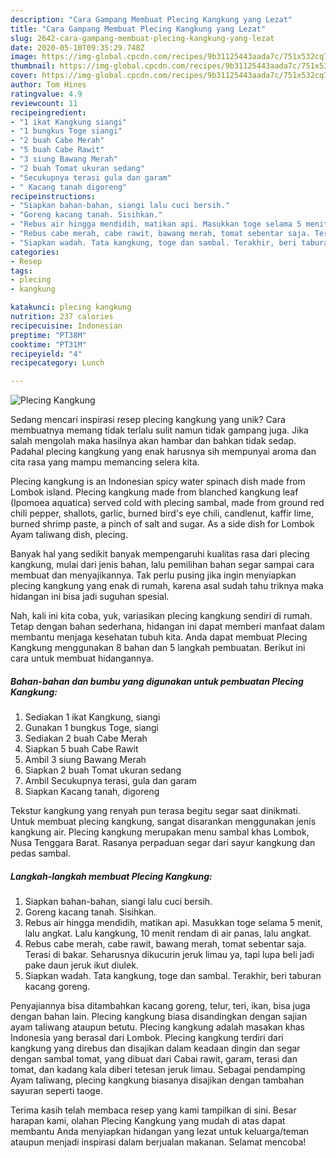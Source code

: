 ```yaml
---
description: "Cara Gampang Membuat Plecing Kangkung yang Lezat"
title: "Cara Gampang Membuat Plecing Kangkung yang Lezat"
slug: 2642-cara-gampang-membuat-plecing-kangkung-yang-lezat
date: 2020-05-10T09:35:29.748Z
image: https://img-global.cpcdn.com/recipes/9b31125443aada7c/751x532cq70/plecing-kangkung-foto-resep-utama.jpg
thumbnail: https://img-global.cpcdn.com/recipes/9b31125443aada7c/751x532cq70/plecing-kangkung-foto-resep-utama.jpg
cover: https://img-global.cpcdn.com/recipes/9b31125443aada7c/751x532cq70/plecing-kangkung-foto-resep-utama.jpg
author: Tom Hines
ratingvalue: 4.9
reviewcount: 11
recipeingredient:
- "1 ikat Kangkung siangi"
- "1 bungkus Toge siangi"
- "2 buah Cabe Merah"
- "5 buah Cabe Rawit"
- "3 siung Bawang Merah"
- "2 buah Tomat ukuran sedang"
- "Secukupnya terasi gula dan garam"
- " Kacang tanah digoreng"
recipeinstructions:
- "Siapkan bahan-bahan, siangi lalu cuci bersih."
- "Goreng kacang tanah. Sisihkan."
- "Rebus air hingga mendidih, matikan api. Masukkan toge selama 5 menit, lalu angkat. Lalu kangkung, 10 menit rendam di air panas, lalu angkat."
- "Rebus cabe merah, cabe rawit, bawang merah, tomat sebentar saja. Terasi di bakar. Seharusnya dikucurin jeruk limau ya, tapi lupa beli jadi pake daun jeruk ikut diulek."
- "Siapkan wadah. Tata kangkung, toge dan sambal. Terakhir, beri taburan kacang goreng."
categories:
- Resep
tags:
- plecing
- kangkung

katakunci: plecing kangkung 
nutrition: 237 calories
recipecuisine: Indonesian
preptime: "PT38M"
cooktime: "PT31M"
recipeyield: "4"
recipecategory: Lunch

---
```



![Plecing Kangkung](https://img-global.cpcdn.com/recipes/9b31125443aada7c/751x532cq70/plecing-kangkung-foto-resep-utama.jpg)

Sedang mencari inspirasi resep plecing kangkung yang unik? Cara membuatnya memang tidak terlalu sulit namun tidak gampang juga. Jika salah mengolah maka hasilnya akan hambar dan bahkan tidak sedap. Padahal plecing kangkung yang enak harusnya sih mempunyai aroma dan cita rasa yang mampu memancing selera kita.

Plecing kangkung is an Indonesian spicy water spinach dish made from Lombok island. Plecing kangkung made from blanched kangkung leaf (Ipomoea aquatica) served cold with plecing sambal, made from ground red chili pepper, shallots, garlic, burned bird&#39;s eye chili, candlenut, kaffir lime, burned shrimp paste, a pinch of salt and sugar. As a side dish for Lombok Ayam taliwang dish, plecing.

Banyak hal yang sedikit banyak mempengaruhi kualitas rasa dari plecing kangkung, mulai dari jenis bahan, lalu pemilihan bahan segar sampai cara membuat dan menyajikannya. Tak perlu pusing jika ingin menyiapkan plecing kangkung yang enak di rumah, karena asal sudah tahu triknya maka hidangan ini bisa jadi suguhan spesial.


Nah, kali ini kita coba, yuk, variasikan plecing kangkung sendiri di rumah. Tetap dengan bahan sederhana, hidangan ini dapat memberi manfaat dalam membantu menjaga kesehatan tubuh kita. Anda dapat membuat Plecing Kangkung menggunakan 8 bahan dan 5 langkah pembuatan. Berikut ini cara untuk membuat hidangannya.

<!--inarticleads1-->

##### Bahan-bahan dan bumbu yang digunakan untuk pembuatan Plecing Kangkung:

1. Sediakan 1 ikat Kangkung, siangi
1. Gunakan 1 bungkus Toge, siangi
1. Sediakan 2 buah Cabe Merah
1. Siapkan 5 buah Cabe Rawit
1. Ambil 3 siung Bawang Merah
1. Siapkan 2 buah Tomat ukuran sedang
1. Ambil Secukupnya terasi, gula dan garam
1. Siapkan  Kacang tanah, digoreng


Tekstur kangkung yang renyah pun terasa begitu segar saat dinikmati. Untuk membuat plecing kangkung, sangat disarankan menggunakan jenis kangkung air. Plecing kangkung merupakan menu sambal khas Lombok, Nusa Tenggara Barat. Rasanya perpaduan segar dari sayur kangkung dan pedas sambal. 

<!--inarticleads2-->

##### Langkah-langkah membuat Plecing Kangkung:

1. Siapkan bahan-bahan, siangi lalu cuci bersih.
1. Goreng kacang tanah. Sisihkan.
1. Rebus air hingga mendidih, matikan api. Masukkan toge selama 5 menit, lalu angkat. Lalu kangkung, 10 menit rendam di air panas, lalu angkat.
1. Rebus cabe merah, cabe rawit, bawang merah, tomat sebentar saja. Terasi di bakar. Seharusnya dikucurin jeruk limau ya, tapi lupa beli jadi pake daun jeruk ikut diulek.
1. Siapkan wadah. Tata kangkung, toge dan sambal. Terakhir, beri taburan kacang goreng.


Penyajiannya bisa ditambahkan kacang goreng, telur, teri, ikan, bisa juga dengan bahan lain. Plecing kangkung biasa disandingkan dengan sajian ayam taliwang ataupun betutu. Plecing kangkung adalah masakan khas Indonesia yang berasal dari Lombok. Plecing kangkung terdiri dari kangkung yang direbus dan disajikan dalam keadaan dingin dan segar dengan sambal tomat, yang dibuat dari Cabai rawit, garam, terasi dan tomat, dan kadang kala diberi tetesan jeruk limau. Sebagai pendamping Ayam taliwang, plecing kangkung biasanya disajikan dengan tambahan sayuran seperti taoge. 

Terima kasih telah membaca resep yang kami tampilkan di sini. Besar harapan kami, olahan Plecing Kangkung yang mudah di atas dapat membantu Anda menyiapkan hidangan yang lezat untuk keluarga/teman ataupun menjadi inspirasi dalam berjualan makanan. Selamat mencoba!
